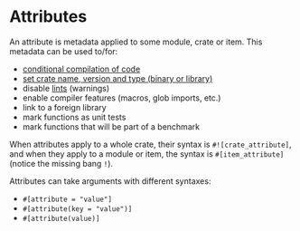 # Attributes

An attribute is metadata applied to some module, crate or item. This metadata
can be used to/for:

<!-- TODO: Link these to their respective examples -->

* [conditional compilation of code][cfg]
* [set crate name, version and type (binary or library)][crate]
* disable [lints][lint] (warnings)
* enable compiler features (macros, glob imports, etc.)
* link to a foreign library
* mark functions as unit tests
* mark functions that will be part of a benchmark

When attributes apply to a whole crate, their syntax is `#![crate_attribute]`,
and when they apply to a module or item, the syntax is `#[item_attribute]`
(notice the missing bang `!`).

Attributes can take arguments with different syntaxes:

* `#[attribute = "value"]`
* `#[attribute(key = "value")]`
* `#[attribute(value)]`

[cfg]: attribute/cfg.html
[crate]: attribute/crate.html
[lint]: https://en.wikipedia.org/wiki/Lint_%28software%29
